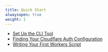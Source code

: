 ```yaml
---
title: Quick Start
alwaysopen: true
weight: 1
---
```


- [Set Up the CLI Tool](/quickstart/cli-setup)
- [Finding Your Cloudflare Auth Configuration](/quickstart/api-keys)
- [Writing Your First Workers Script](/quickstart/write-workers)
